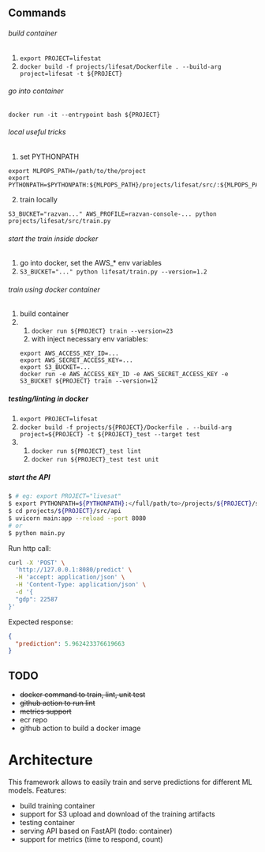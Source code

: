 ## Commands 

###### build container
1. `export PROJECT=lifestat`
2. `docker build -f projects/lifesat/Dockerfile . --build-arg project=lifesat -t ${PROJECT}`

###### go into container
`docker run -it --entrypoint bash ${PROJECT}`

###### local useful tricks
1. set PYTHONPATH

```
export MLPOPS_PATH=/path/to/the/project
export PYTHONPATH=$PYTHONPATH:${MLPOPS_PATH}/projects/lifesat/src/:${MLPOPS_PATH}
```

2. train locally

`S3_BUCKET="razvan..." AWS_PROFILE=razvan-console-... python projects/lifesat/src/train.py`

###### start the train inside docker
1. go into docker, set the AWS_* env variables
2. `S3_BUCKET="..." python lifesat/train.py --version=1.2`

###### train using docker container
1. build container
2. 
   1. `docker run ${PROJECT} train --version=23`
   2. with inject necessary env variables: 
   ```
   export AWS_ACCESS_KEY_ID=... 
   export AWS_SECRET_ACCESS_KEY=...
   export S3_BUCKET=...
   docker run -e AWS_ACCESS_KEY_ID -e AWS_SECRET_ACCESS_KEY -e S3_BUCKET ${PROJECT} train --version=12
   ```

##### testing/linting in docker
1. `export PROJECT=lifesat`
2. `docker build -f projects/${PROJECT}/Dockerfile . --build-arg project=${PROJECT} -t ${PROJECT}_test --target test`
3. 
   1. `docker run ${PROJECT}_test lint`
   2. `docker run ${PROJECT}_test test unit`


##### start the API
```bash
$ # eg: export PROJECT="livesat"
$ export PYTHONPATH=${PYTHONPATH}:</full/path/to>/projects/${PROJECT}/src/
$ cd projects/${PROJECT}/src/api
$ uvicorn main:app --reload --port 8080
# or
$ python main.py
```
Run http call:
```bash
curl -X 'POST' \
  'http://127.0.0.1:8080/predict' \
  -H 'accept: application/json' \
  -H 'Content-Type: application/json' \
  -d '{
  "gdp": 22587
}'
```

Expected response:
```JSON
{
  "prediction": 5.962423376619663
}
```


## TODO
- <strike>docker command to train, lint, unit test</strike>
- <strike>github action to run lint</strike>
- <strike>metrics support</strike>
- ecr repo
- github action to build a docker image

# Architecture

This framework allows to easily train and serve predictions for different ML models.
Features:
- build training container
- support for S3 upload and download of the training artifacts
- testing container
- serving API based on FastAPI (todo: container)
- support for metrics (time to respond, count)
